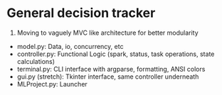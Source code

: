 # General decision tracker

1) Moving to vaguely MVC like architecture for better modularity
- model.py: Data, io, concurrency, etc
- controller.py: Functional Logic (spark, status, task operations, state calculations)
- terminal.py: CLI interface with argparse, formatting, ANSI colors
- gui.py (stretch): Tkinter interface, same controller underneath
- MLProject.py: Launcher